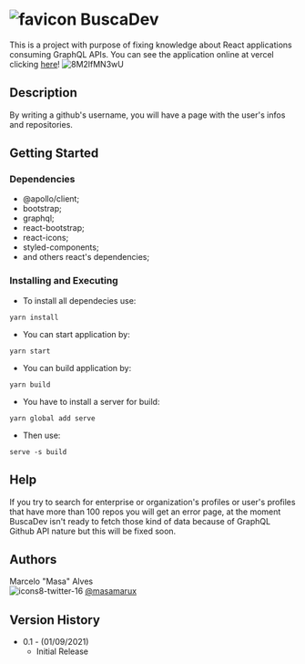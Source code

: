 # ![favicon](https://user-images.githubusercontent.com/45273884/134827621-00cc50d9-6086-4813-95ba-8424e5bbdf07.png) BuscaDev

This is a project with purpose of fixing knowledge about React applications consuming GraphQL APIs. You can see the application online at vercel clicking [here](https://buscadev.vercel.app/ "BuscaDev")!
![8M2lfMN3wU](https://user-images.githubusercontent.com/45273884/134829397-e39bc10f-3859-4076-8e5f-6b8a64dbf90f.gif)

## Description

By writing a github's username, you will have a page with the user's infos and repositories.

## Getting Started

### Dependencies

* @apollo/client;
* bootstrap;
* graphql;
* react-bootstrap;
* react-icons;
* styled-components;
* and others react's dependencies;

### Installing and Executing

* To install all dependecies use:
```
yarn install
```
* You can start application by:
```
yarn start
```
* You can build application by:
```
yarn build
```
* You have to install a server for build:
```
yarn global add serve
```
* Then use:
```
serve -s build
```

## Help

If you try to search for enterprise or organization's profiles or user's profiles that have more than 100 repos you will get an error page, at the moment BuscaDev isn't ready to fetch those kind of data because of GraphQL Github API nature but this will be fixed soon.

## Authors

Marcelo "Masa" Alves <br/>
![icons8-twitter-16](https://user-images.githubusercontent.com/45273884/134829055-1ab84747-d36b-4c0c-8928-a90876633580.png)
 [@masamarux](https://twitter.com/masamarux)

## Version History

* 0.1 - (01/09/2021)
    * Initial Release

